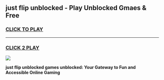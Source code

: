 
## just flip unblocked - Play Unblocked Gmaes & Free
<h3>
<a href="https://news.freeplayer.one?title=just_flip_unblocked&ref=16F">CLICK TO PLAY</a></h3>
<hr>

<h3>
<a href="https://news.freeplayer.one?title=just_flip_unblocked&ref=16F">CLICK 2 PLAY</a>
  
</h3>

<a href="https://news.freeplayer.one?title=just_flip_unblocked&ref=16F/"><img src="https://clearcache.store/games.png"></a>


**just flip unblocked games unblocked: Your Gateway to Fun and Accessible Online Gaming**
